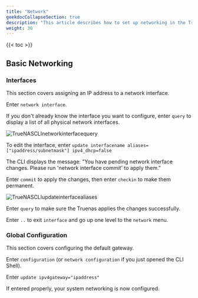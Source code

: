 ```yaml
---
title: "Network"
geekdocCollapseSection: true
description: "This article describes how to set up networking in the TrueNAS CLI Shell." 
weight: 30
---
```


{{< toc >}}

## Basic Networking

### Interfaces

This section covers assigning an IP address to a network interface.

Enter `network interface`.

If you don't already know the interface you want to configure, enter `query` to display a list of all physical network interfaces.

![TrueNASCLInetworkinterfacequery](/images/SCALE/TrueNASCLInetworkinterfacequery.png "Network Interface Query")

To edit the interface, enter `update interfacename aliases=["ipaddress/subnetmask"] ipv4_dhcp=false`

The CLI displays the message: "You have pending network interface changes. Please run 'network interface commit' to apply them."

Enter `commit` to apply the changes, then enter `checkin` to make them permanent. 

![TrueNASCLIupdateinterfacealiases](/images/SCALE/TrueNASCLIupdateinterfacealiases.png "Update Interface Aliases")

Enter `query` to make sure the Truenas applies the changes successfully.

Enter `..` to exit `interface` and go up one level to the `network` menu.

### Global Configuration

This section covers configuring the default gateway.

Enter `configuration` (or `network configuration` if you just opened the CLI Shell).

Enter `update ipv4gateway="ipaddress"`

If entered properly, your system networking is now configured.

